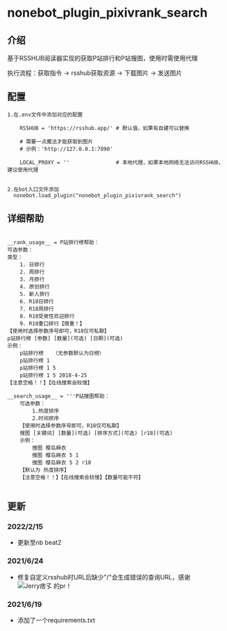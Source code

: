 # nonebot_plugin_pixivrank_search


## 介绍

基于RSSHUB阅读器实现的获取P站排行和P站搜图，使用时需使用代理

执行流程：获取指令 -> rsshub获取资源 -> 下载图片 -> 发送图片


## 配置

```
1.在.env文件中添加对应的配置

    RSSHUB = 'https://rsshub.app/' # 默认值，如果有自建可以替换

    # 需要一点魔法才能获取到图片
    # 示例：'http://127.0.0.1:7890'

    LOCAL_PROXY = ''               # 本地代理，如果本地网络无法访问RSSHUB，建议使用代理


2.在bot入口文件添加
  nonebot.load_plugin("nonebot_plugin_pixivrank_search")

```


## 详细帮助


```

__rank_usage__ = P站排行榜帮助：
可选参数：
类型：
    1. 日排行
    2. 周排行
    3. 月排行
    4. 原创排行
    5. 新人排行
    6. R18日排行
    7. R18周排行
    8. R18受男性欢迎排行
    9. R18重口排行【慎重！】
【使用时选择参数序号即可，R18仅可私聊】
p站排行榜 [参数] [数量](可选) [日期](可选)
示例：
    p站排行榜   （无参数默认为日榜）
    p站排行榜 1
    p站排行榜 1 5
    p站排行榜 1 5 2018-4-25
【注意空格！！】【在线搜索会较慢】

__search_usage__ = '''P站搜图帮助：
    可选参数：
        1.热度排序
        2.时间排序
    【使用时选择参数序号即可，R18仅可私聊】 
    搜图 [关键词] [数量](可选) [排序方式](可选) [r18](可选)
    示例：
        搜图 樱岛麻衣
        搜图 樱岛麻衣 5 1
        搜图 樱岛麻衣 5 2 r18
    【默认为 热度排序】
    【注意空格！！】【在线搜索会较慢】【数量可能不符】


```
## 更新

### 2022/2/15

* 更新至nb beat2

### 2021/6/24

* 修复自定义rsshub时URL后缺少"/"会生成错误的查询URL，感谢 ![Jerry痞孓](https://github.com/Jerry-FaGe) 的pr！

### 2021/6/19

* 添加了一个requirements.txt
